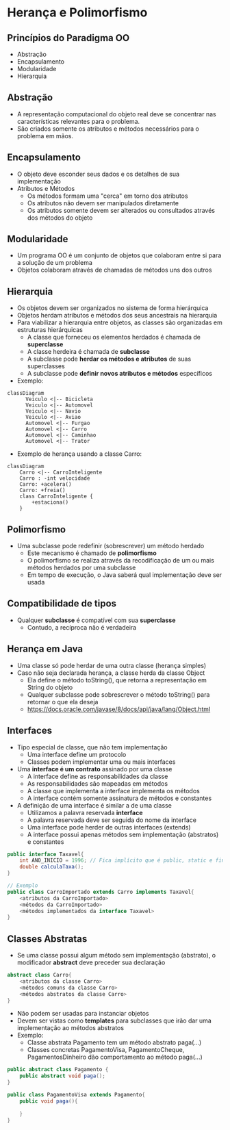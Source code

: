 # Herança e Polimorfismo
## Princípios do Paradigma OO
- Abstração
- Encapsulamento
- Modularidade
- Hierarquia
## Abstração
- A representação computacional do objeto real deve se concentrar nas características relevantes para o problema.
- São criados somente os atributos e métodos necessários para o problema em mãos.
## Encapsulamento
- O objeto deve esconder seus dados e os detalhes de sua implementação
- Atributos e Métodos
  - Os métodos formam uma "cerca" em torno dos atributos
  - Os atributos não devem ser manipulados diretamente
  - Os atributos somente devem ser alterados ou consultados através dos métodos do objeto
## Modularidade
- Um programa OO é um conjunto de objetos que colaboram entre si para a solução de um problema
- Objetos colaboram através de chamadas de métodos uns dos outros
## Hierarquia
- Os objetos devem ser organizados no sistema de forma hierárquica
- Objetos herdam atributos e métodos dos seus ancestrais na hierarquia
- Para viabilizar a hierarquia entre objetos, as classes são organizadas em estruturas hierárquicas
  - A classe que forneceu os elementos herdados é chamada de **superclasse**
  - A classe herdeira é chamada de **subclasse**
  - A subclasse pode **herdar os métodos e atributos** de suas superclasses
  - A subclasse pode **definir novos atributos e métodos** específicos
- Exemplo:
```mermaid
classDiagram
      Veiculo <|-- Bicicleta
      Veiculo <|-- Automovel
      Veiculo <|-- Navio
      Veiculo <|-- Aviao
      Automovel <|-- Furgao
      Automovel <|-- Carro
      Automovel <|-- Caminhao
      Automovel <|-- Trator
```
- Exemplo de herança usando a classe Carro:
````mermaid
classDiagram
    Carro <|-- CarroInteligente
    Carro : -int velocidade
    Carro: +acelera()
    Carro: +freia()
    class CarroInteligente {
        +estaciona()
    }
````
## Polimorfismo
- Uma subclasse pode redefinir (sobrescrever) um método herdado
  - Este mecanismo é chamado de **polimorfismo**
  - O polimorfismo se realiza através da recodificação de um ou mais métodos herdados por uma subclasse
  - Em tempo de execução, o Java saberá qual implementação deve ser usada
## Compatibilidade de tipos
- Qualquer **subclasse** é compatível com sua **superclasse**
  - Contudo, a recíproca não é verdadeira
## Herança em Java
- Uma classe só pode herdar de uma outra classe (herança simples)
- Caso não seja declarada herança, a classe herda da classe Object
  - Ela define o método toString(), que retorna a representação em String do objeto
  - Qualquer subclasse pode sobrescrever o método toString() para retornar o que ela deseja
  - https://docs.oracle.com/javase/8/docs/api/java/lang/Object.html
## Interfaces
- Tipo especial de classe, que não tem implementação
  - Uma interface define um protocolo
  - Classes podem implementar uma ou mais interfaces
- Uma **interface é um contrato** assinado por uma classe
  - A interface define as responsabilidades da classe
  - As responsabilidades são mapeadas em métodos
  - A classe que implementa a interface implementa os métodos
  - A interface contém somente assinatura de métodos e constantes
- A definição de uma interface é similar a de uma classe
  - Utilizamos a palavra reservada **interface**
  - A palavra reservada deve ser seguida do nome da interface
  - Uma interface pode herder de outras interfaces (extends)
  - A interface possui apenas métodos sem implementação (abstratos) e constantes
````java
public interface Taxavel{
    int ANO_INICIO = 1996; // Fica implícito que é public, static e final
    double calculaTaxa();
}
````
````java
// Exemplo
public class CarroImportado extends Carro implements Taxavel{
    <atributos da CarroImportado>
    <métodos da CarroImportado>
    <métodos implementados da interface Taxavel>
}
````
## Classes Abstratas
- Se uma classe possui algum método sem implementação (abstrato), o modificador **abstract** deve preceder sua declaração
````java
abstract class Carro{
    <atributos da classe Carro>
    <métodos comuns da classe Carro>
    <métodos abstratos da classe Carro>
}
````
- Não podem ser usadas para instanciar objetos
- Devem ser vistas como **templates** para subclasses que irão dar uma implementação ao métodos abstratos
- Exemplo:
  - Classe abstrata Pagamento tem um método abstrato paga(...)
  - Classes concretas PagamentoVisa, PagamentoCheque, PagamentosDinheiro dão comportamento ao método paga(...)
````java
public abstract class Pagamento {
    public abstract void paga();
}

public class PagamentoVisa extends Pagamento{
    public void paga(){
        
    }
}
````